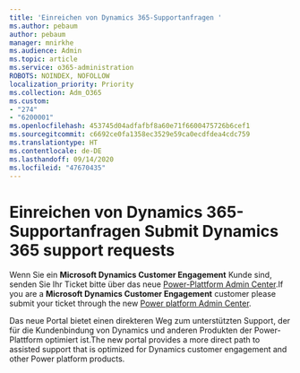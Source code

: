 ```yaml
---
title: 'Einreichen von Dynamics 365-Supportanfragen '
ms.author: pebaum
author: pebaum
manager: mnirkhe
ms.audience: Admin
ms.topic: article
ms.service: o365-administration
ROBOTS: NOINDEX, NOFOLLOW
localization_priority: Priority
ms.collection: Adm_O365
ms.custom:
- "274"
- "6200001"
ms.openlocfilehash: 453745d04adfafbf8a60e71f6600475726b6cef1
ms.sourcegitcommit: c6692ce0fa1358ec3529e59ca0ecdfdea4cdc759
ms.translationtype: HT
ms.contentlocale: de-DE
ms.lasthandoff: 09/14/2020
ms.locfileid: "47670435"
---
```

# <a name="submit-dynamics-365-support-requests"></a><span data-ttu-id="03950-102">Einreichen von Dynamics 365-Supportanfragen </span><span class="sxs-lookup"><span data-stu-id="03950-102">Submit Dynamics 365 support requests</span></span>

<span data-ttu-id="03950-103">Wenn Sie ein **Microsoft Dynamics Customer Engagement** Kunde sind, senden Sie Ihr Ticket bitte über das neue [Power-Plattform Admin Center](https://admin.powerplatform.microsoft.com/?ref=officemodern).</span><span class="sxs-lookup"><span data-stu-id="03950-103">If you are a **Microsoft Dynamics Customer Engagement** customer please submit your ticket through the new [Power platform Admin Center](https://admin.powerplatform.microsoft.com/?ref=officemodern).</span></span>
  
<span data-ttu-id="03950-104">Das neue Portal bietet einen direkteren Weg zum unterstützten Support, der für die Kundenbindung von Dynamics und anderen Produkten der Power-Plattform optimiert ist.</span><span class="sxs-lookup"><span data-stu-id="03950-104">The new portal provides a more direct path to assisted support that is optimized for Dynamics customer engagement and other Power platform products.</span></span>
  